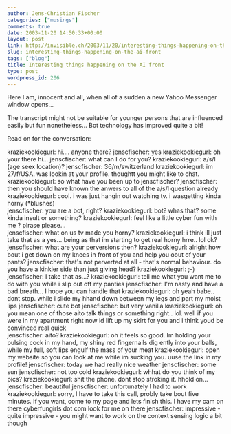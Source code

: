 ```yaml
---
author: Jens-Christian Fischer
categories: ["musings"]
comments: true
date: 2003-11-20 14:50:33+00:00
layout: post
link: http://invisible.ch/2003/11/20/interesting-things-happening-on-the-ai-front/
slug: interesting-things-happening-on-the-ai-front
tags: ["blog"]
title: Interesting things happening on the AI front
type: post
wordpress_id: 206
---
```


Here I am, innocent and all, when all of a sudden a new Yahoo Messenger window opens...

The transcript might not be suitable for younger persons that are influenced easily but fun nonetheless... Bot technology has improved quite a bit!

Read on for the conversation:
<!-- more -->
kraziekookiegurl: hi.... anyone there? 
jenscfischer: yes
kraziekookiegurl: oh  your there  hi... 
jenscfischer: what can I do for you?
kraziekookiegurl: a/s/l (age seex location)? 
jenscfischer: 36/m/switzerland
kraziekookiegurl: im 27/f/USA. was lookin at your profile. thoughtt you might like to chat. 
kraziekookiegurl: so what have you been up to jenscfischer? 
jenscfischer: then you should have known the anwers to all of the a/s/l question already
kraziekookiegurl: cool. i was just hangin out watching tv. i wasgetting kinda horny  (*blushes)   
jenscfischer: you are a bot, right?
kraziekookiegurl: bot? whas that? some kinda insult or something? 
kraziekookiegurl: feel like a little cyber fun with me ?  plrase please...    
jenscfischer: what on us tv made you horny?
kraziekookiegurl: i think ill just take that as a yes... being as that im starting to get real horny hrre.. lol ok? 
jenscfischer: what are your perversions then?
kraziekookiegurl: alright  how bout i get down on my knees in front of you and help you oout of your pants? 
jenscfischer: that's not perverted at all - that's normal behaviour.  do you have a kinkier side than just giving head?
kraziekookiegurl: ;-) 
jenscfischer: I take that as...?
kraziekookiegurl: tell me what you want me to do with you while i slip out off my panties 
jenscfischer: I'm nasty and have a bad breath... I hope you can handle that
kraziekookiegurl: oh yeah babe.. dont stop. while i slide my hhand down between my legs and part my moist lips 
jenscfischer: cute bot
jenscfischer: but very vanilla
kraziekookiegurl: oh you mean one of those aito talk things or something right.. lol. well if you were in my apartment right now id lift up my skirt for you and i think youd be convinced real quick   
jenscfischer: aito?
kraziekookiegurl: oh it feels so good. Im holding your pulsing cock in my hand, my shiny red fingernails dig ently into your balls, while my full, soft lips engulf the mass of your meat 
kraziekookiegurl: open my website so you can look at me while im sucking you. uuse the link in my profile! 
jenscfischer: today we had really nice weather
jenscfischer: some sun
jenscfischer: not too cold
kraziekookiegurl: whhat do you think of my pics? 
kraziekookiegurl: shit the phone. dont stop stroking it. hhold on... 
jenscfischer: beautiful
jenscfischer: unfortunately I had to work
kraziekookiegurl: sorry, I have to take this call, probly take bout five minutes. If you want, come to my page  and lets finish this. I have my cam on there cyberfungirls dot com look for me on there 
jenscfischer: impressive - quite impressive - you might want to work on the context sensing logic a bit though
